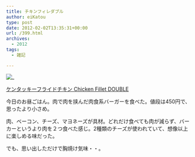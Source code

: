 ```yaml
---
title: チキンフィレダブル
author: eiKatou
type: post
date: 2012-02-02T13:35:31+00:00
url: /399.html
archives:
  - 2012
tags:
  - 雑記

---
```

![_](/uploads/2012/02/20120202b.jpg)
  
[ケンタッキーフライドチキン Chicken Fillet DOUBLE][2]

今日のお昼ごはん。肉で肉を挟んだ肉食系バーガーを食べた。値段は450円で、思ったより小さめ。

肉、ベーコン、チーズ、マヨネーズが具材。どれだけ食べても肉が減らず、バーカーというより肉を２つ食べた感じ。2種類のチーズが使われていて、想像以上に楽しめる味だった。

でも、思い出しただけで胸焼け気味・・。

 [1]: /uploads/2012/02/20120202b.jpg
 [2]: http://www.kfc.co.jp/double/
